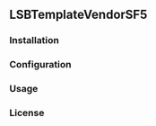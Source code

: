 LSBTemplateVendorSF5
------------------

### Installation



### Configuration


### Usage


### License


